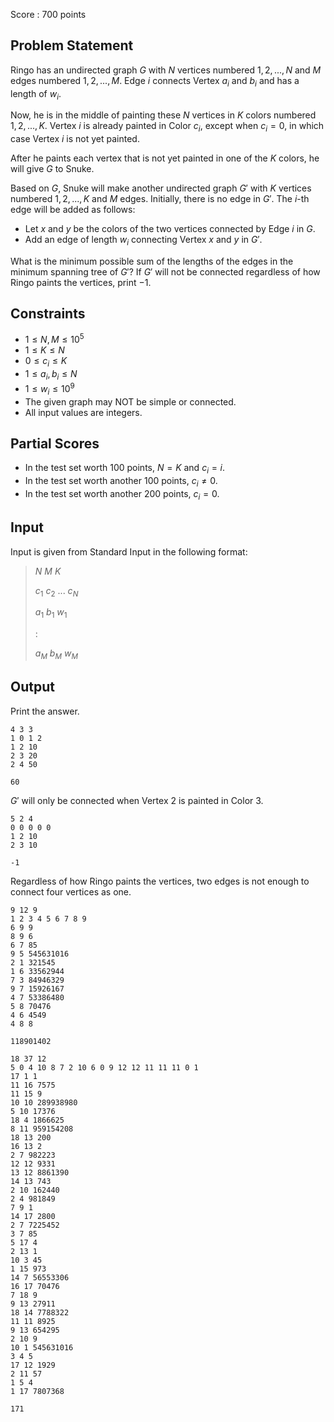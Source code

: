 Score : $700$ points

## Problem Statement

Ringo has an undirected graph $G$ with $N$ vertices numbered $1,2,...,N$ and $M$ edges numbered $1,2,...,M$.
Edge $i$ connects Vertex $a_{i}$ and $b_{i}$ and has a length of $w_i$.

Now, he is in the middle of painting these $N$ vertices in $K$ colors numbered $1,2,...,K$. Vertex $i$ is already painted in Color $c_i$, except when $c_i = 0$, in which case Vertex $i$ is not yet painted.

After he paints each vertex that is not yet painted in one of the $K$ colors, he will give $G$ to Snuke.

Based on $G$, Snuke will make another undirected graph $G'$ with $K$ vertices numbered $1,2,...,K$ and $M$ edges.
Initially, there is no edge in $G'$. The $i$-th edge will be added as follows:

- Let $x$ and $y$ be the colors of the two vertices connected by Edge $i$ in $G$.
- Add an edge of length $w_i$ connecting Vertex $x$ and $y$ in $G'$.

What is the minimum possible sum of the lengths of the edges in the minimum spanning tree of $G'$? If $G'$ will not be connected regardless of how Ringo paints the vertices, print $-1$.

## Constraints

- $1 \leq N,M \leq 10^{5}$
- $1 \leq K \leq N$
- $0 \leq c_i \leq K$
- $1 \leq a_i,b_i \leq N$
- $1 \leq w_i \leq 10^{9}$
- The given graph may NOT be simple or connected.
- All input values are integers.

## Partial Scores

- In the test set worth $100$ points, $N = K$ and $c_i = i$.
- In the test set worth another $100$ points, $c_i \neq 0$.
- In the test set worth another $200$ points, $c_i = 0$.

## Input

Input is given from Standard Input in the following format:

> $N$ $M$ $K$
> 
> $c_1$ $c_2$ $...$ $c_{N}$
> 
> $a_1$ $b_1$ $w_1$
> 
> $:$
> 
> $a_M$ $b_M$ $w_M$

## Output

Print the answer.

```input1
4 3 3
1 0 1 2
1 2 10
2 3 20
2 4 50
```

```output1
60
```

$G'$ will only be connected when Vertex $2$ is painted in Color $3$.

```input2
5 2 4
0 0 0 0 0
1 2 10
2 3 10
```

```output2
-1
```

Regardless of how Ringo paints the vertices, two edges is not enough to connect four vertices as one.

```input3
9 12 9
1 2 3 4 5 6 7 8 9
6 9 9
8 9 6
6 7 85
9 5 545631016
2 1 321545
1 6 33562944
7 3 84946329
9 7 15926167
4 7 53386480
5 8 70476
4 6 4549
4 8 8
```

```output3
118901402
```

```input4
18 37 12
5 0 4 10 8 7 2 10 6 0 9 12 12 11 11 11 0 1
17 1 1
11 16 7575
11 15 9
10 10 289938980
5 10 17376
18 4 1866625
8 11 959154208
18 13 200
16 13 2
2 7 982223
12 12 9331
13 12 8861390
14 13 743
2 10 162440
2 4 981849
7 9 1
14 17 2800
2 7 7225452
3 7 85
5 17 4
2 13 1
10 3 45
1 15 973
14 7 56553306
16 17 70476
7 18 9
9 13 27911
18 14 7788322
11 11 8925
9 13 654295
2 10 9
10 1 545631016
3 4 5
17 12 1929
2 11 57
1 5 4
1 17 7807368
```

```output4
171
```